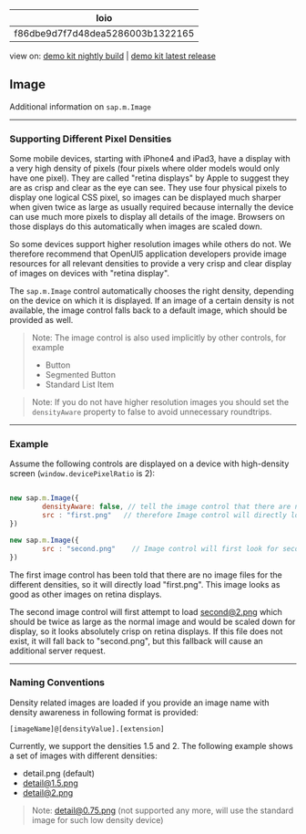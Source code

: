 <!-- loiof86dbe9d7f7d48dea5286003b1322165 -->

| loio |
| -----|
| f86dbe9d7f7d48dea5286003b1322165 |

<div id="loio">

view on: [demo kit nightly build](https://openui5nightly.hana.ondemand.com/#/topic/f86dbe9d7f7d48dea5286003b1322165) | [demo kit latest release](https://openui5.hana.ondemand.com/#/topic/f86dbe9d7f7d48dea5286003b1322165)</div>

## Image

Additional information on `sap.m.Image`

***

<a name="loiof86dbe9d7f7d48dea5286003b1322165__section_N10018_N10011_N10001"/>

### Supporting Different Pixel Densities

Some mobile devices, starting with iPhone4 and iPad3, have a display with a very high density of pixels \(four pixels where older models would only have one pixel\). They are called "retina displays" by Apple to suggest they are as crisp and clear as the eye can see. They use four physical pixels to display one logical CSS pixel, so images can be displayed much sharper when given twice as large as usually required because internally the device can use much more pixels to display all details of the image. Browsers on those displays do this automatically when images are scaled down.

So some devices support higher resolution images while others do not. We therefore recommend that OpenUI5 application developers provide image resources for all relevant densities to provide a very crisp and clear display of images on devices with "retina display".

The `sap.m.Image` control automatically chooses the right density, depending on the device on which it is displayed. If an image of a certain density is not available, the image control falls back to a default image, which should be provided as well.

> Note:
> The image control is also used implicitly by other controls, for example
> 
> -   Button
> -   Segmented Button
> -   Standard List Item
> 
> 

> Note:
> If you do not have higher resolution images you should set the `densityAware` property to false to avoid unnecessary roundtrips.
> 
> 

***

<a name="loiof86dbe9d7f7d48dea5286003b1322165__section_N10057_N10011_N10001"/>

### Example

Assume the following controls are displayed on a device with high-density screen \(`window.devicePixelRatio` is 2\):

``` js

new sap.m.Image({ 
	    densityAware: false, // tell the image control that there are no different optimized image variants
	    src : "first.png"   // therefore Image control will directly load first.png 
})

new sap.m.Image({ 
    	src : "second.png"    // Image control will first look for second@2.png, then fall back to second.png
})
```

The first image control has been told that there are no image files for the different densities, so it will directly load "first.png". This image looks as good as other images on retina displays.

The second image control will first attempt to load second@2.png which should be twice as large as the normal image and would be scaled down for display, so it looks absolutely crisp on retina displays. If this file does not exist, it will fall back to "second.png", but this fallback will cause an additional server request.

***

<a name="loiof86dbe9d7f7d48dea5286003b1322165__section_N10075_N10011_N10001"/>

### Naming Conventions

Density related images are loaded if you provide an image name with density awareness in following format is provided:

```
[imageName]@[densityValue].[extension]
```

Currently, we support the densities 1.5 and 2. The following example shows a set of images with different densities:

-   detail.png \(default\)
-   detail@1.5.png
-   detail@2.png

> Note:
> detail@0.75.png \(not supported any more, will use the standard image for such low density device\)
> 
> 

